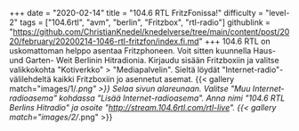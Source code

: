 +++
date = "2020-02-14"
title = "104.6 RTL FritzFonissa!"
difficulty = "level-2"
tags = ["104.6rtl", "avm", "berlin", "Fritzbox", "rtl-radio"]
githublink = "https://github.com/ChristianKnedel/knedelverse/tree/main/content/post/2020/february/20200214-1046-rtl-fritzfon/index.fi.md"
+++
104.6 RTL on uskomattoman helppo asentaa Fritzphoneen. Voit sitten kuunnella Haus- und Garten- Weit Berlinin Hitradionia. Kirjaudu sisään Fritzboxiin ja valitse valikkokohta "Kotiverkko" > "Mediapalvelin". Sieltä löydät "Internet-radio"-välilehdeltä kaikki Fritzboxiin jo asennetut asemat.
{{< gallery match="images/1/*.png" >}}
Selaa sivun alareunaan. Valitse "Muu Internet-radioasema" kohdassa "Lisää Internet-radioasema". Anna nimi "104.6 RTL Berlins Hitradio" ja osoite "http://stream.104.6rtl.com/rtl-live".
{{< gallery match="images/2/*.png" >}}
